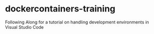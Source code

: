 # dockercontainers-training
Following Along for a tutorial on handling development environments in Visual Studio Code
